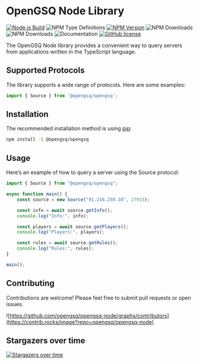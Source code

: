 # OpenGSQ Node Library

[![Node.js Build](https://github.com/opengsq/opengsq-node/actions/workflows/node-build.yml/badge.svg)](https://github.com/opengsq/opengsq-node/actions/workflows/node-build.yml)
![NPM Type Definitions](https://img.shields.io/npm/types/%40opengsq%2Fopengsq-node)
[![NPM Version](https://img.shields.io/npm/v/%40opengsq%2Fopengsq-node)](https://www.npmjs.com/package/@opengsq/opengsq-node)
![NPM Downloads](https://img.shields.io/npm/dw/%40opengsq%2Fopengsq-node)
![NPM Downloads](https://img.shields.io/npm/d18m/%40opengsq%2Fopengsq-node)
![Documentation](https://img.shields.io/badge/docs-typedoc-blue)
[![GitHub license](https://img.shields.io/github/license/opengsq/opengsq-node)](https://github.com/opengsq/opengsq-node/blob/main/LICENSE)

The OpenGSQ Node library provides a convenient way to query servers from applications written in the TypeScript language.

## Supported Protocols

The library supports a wide range of protocols. Here are some examples:

```ts
import { Source } from '@opengsq/opengsq';
```

## Installation

The recommended installation method is using [pip](http://pip-installer.org/):

```sh
npm install -S @opengsq/opengsq
```

## Usage

Here’s an example of how to query a server using the Source protocol:

```ts
import { Source } from "@opengsq/opengsq";

async function main() {
    const source = new Source("91.216.250.10", 27015);

    const info = await source.getInfo();
    console.log("Info:", info);

    const players = await source.getPlayers();
    console.log("Players:", players);

    const rules = await source.getRules();
    console.log("Rules:", rules);
}

main();
```

## Contributing
Contributions are welcome! Please feel free to submit pull requests or open issues.

![https://github.com/opengsq/opengsq-node/graphs/contributors](https://contrib.rocks/image?repo=opengsq/opengsq-node)

## Stargazers over time

[![Stargazers over time](https://starchart.cc/opengsq/opengsq-node.svg?variant=adaptive)](https://starchart.cc/opengsq/opengsq-node)
